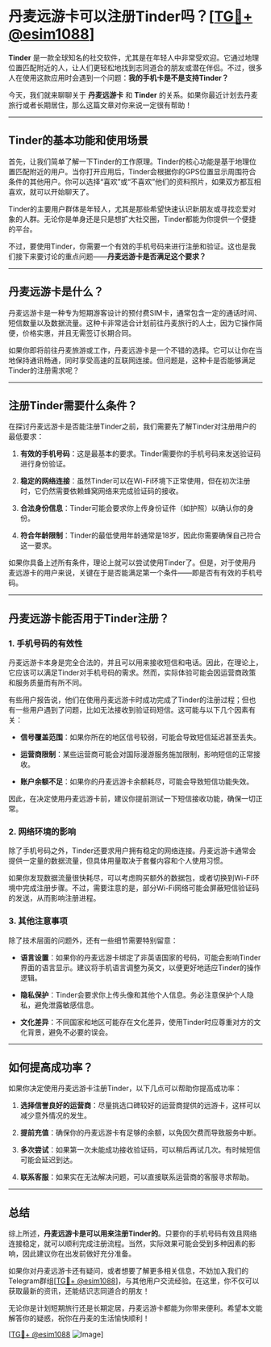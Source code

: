 # 丹麦远游卡可以注册Tinder吗？[[TG💪+ @esim1088](https://t.me/s/esim1088)]

**Tinder** 是一款全球知名的社交软件，尤其是在年轻人中非常受欢迎。它通过地理位置匹配附近的人，让人们更轻松地找到志同道合的朋友或潜在伴侣。不过，很多人在使用这款应用时会遇到一个问题：**我的手机卡是不是支持Tinder？**

今天，我们就来聊聊关于 **丹麦远游卡** 和 **Tinder** 的关系。如果你最近计划去丹麦旅行或者长期居住，那么这篇文章对你来说一定很有帮助！

---

## Tinder的基本功能和使用场景

首先，让我们简单了解一下Tinder的工作原理。Tinder的核心功能是基于地理位置匹配附近的用户。当你打开应用后，Tinder会根据你的GPS位置显示周围符合条件的其他用户。你可以选择“喜欢”或“不喜欢”他们的资料照片，如果双方都互相喜欢，就可以开始聊天了。

Tinder的主要用户群体是年轻人，尤其是那些希望快速认识新朋友或寻找恋爱对象的人群。无论你是单身还是只是想扩大社交圈，Tinder都能为你提供一个便捷的平台。

不过，要使用Tinder，你需要一个有效的手机号码来进行注册和验证。这也是我们接下来要讨论的重点问题——**丹麦远游卡是否满足这个要求？**

---

## 丹麦远游卡是什么？

丹麦远游卡是一种专为短期游客设计的预付费SIM卡，通常包含一定的通话时间、短信数量以及数据流量。这种卡非常适合计划前往丹麦旅行的人士，因为它操作简便，价格实惠，并且无需签订长期合同。

如果你即将前往丹麦旅游或工作，丹麦远游卡是一个不错的选择。它可以让你在当地保持通讯畅通，同时享受高速的互联网连接。但问题是，这种卡是否能够满足Tinder的注册需求呢？

---

## 注册Tinder需要什么条件？

在探讨丹麦远游卡是否能注册Tinder之前，我们需要先了解Tinder对注册用户的最低要求：

1. **有效的手机号码**：这是最基本的要求。Tinder需要你的手机号码来发送验证码进行身份验证。
   
2. **稳定的网络连接**：虽然Tinder可以在Wi-Fi环境下正常使用，但在初次注册时，它仍然需要依赖蜂窝网络来完成验证码的接收。

3. **合法身份信息**：Tinder可能会要求你上传身份证件（如护照）以确认你的身份。

4. **符合年龄限制**：Tinder的最低使用年龄通常是18岁，因此你需要确保自己符合这一要求。

如果你具备上述所有条件，理论上就可以尝试使用Tinder了。但是，对于使用丹麦远游卡的用户来说，关键在于是否能满足第一个条件——即是否有有效的手机号码。

---

## 丹麦远游卡能否用于Tinder注册？

### 1. 手机号码的有效性

丹麦远游卡本身是完全合法的，并且可以用来接收短信和电话。因此，在理论上，它应该可以满足Tinder对手机号码的需求。然而，实际体验可能会因运营商政策和服务质量而有所不同。

有些用户报告说，他们在使用丹麦远游卡时成功完成了Tinder的注册过程；但也有一些用户遇到了问题，比如无法接收到验证码短信。这可能与以下几个因素有关：

- **信号覆盖范围**：如果你所在的地区信号较弱，可能会导致短信延迟甚至丢失。
  
- **运营商限制**：某些运营商可能会对国际漫游服务施加限制，影响短信的正常接收。

- **账户余额不足**：如果你的丹麦远游卡余额耗尽，可能会导致短信功能失效。

因此，在决定使用丹麦远游卡前，建议你提前测试一下短信接收功能，确保一切正常。

### 2. 网络环境的影响

除了手机号码之外，Tinder还要求用户拥有稳定的网络连接。丹麦远游卡通常会提供一定量的数据流量，但具体用量取决于套餐内容和个人使用习惯。

如果你发现数据流量很快耗尽，可以考虑购买额外的数据包，或者切换到Wi-Fi环境中完成注册步骤。不过，需要注意的是，部分Wi-Fi网络可能会屏蔽短信验证码的发送，从而影响注册进程。

### 3. 其他注意事项

除了技术层面的问题外，还有一些细节需要特别留意：

- **语言设置**：如果你的丹麦远游卡绑定了非英语国家的号码，可能会影响Tinder界面的语言显示。建议将手机语言调整为英文，以便更好地适应Tinder的操作逻辑。

- **隐私保护**：Tinder会要求你上传头像和其他个人信息。务必注意保护个人隐私，避免泄露敏感信息。

- **文化差异**：不同国家和地区可能存在文化差异，使用Tinder时应尊重对方的文化背景，避免不必要的误会。

---

## 如何提高成功率？

如果你决定使用丹麦远游卡注册Tinder，以下几点可以帮助你提高成功率：

1. **选择信誉良好的运营商**：尽量挑选口碑较好的运营商提供的远游卡，这样可以减少意外情况的发生。

2. **提前充值**：确保你的丹麦远游卡有足够的余额，以免因欠费而导致服务中断。

3. **多次尝试**：如果第一次未能成功接收验证码，可以稍后再试几次。有时候短信可能会延迟到达。

4. **联系客服**：如果实在无法解决问题，可以直接联系运营商的客服寻求帮助。

---

## 总结

综上所述，**丹麦远游卡是可以用来注册Tinder的**。只要你的手机号码有效且网络连接稳定，就可以顺利完成注册流程。当然，实际效果可能会受到多种因素的影响，因此建议你在出发前做好充分准备。

如果你对丹麦远游卡还有疑问，或者想要了解更多相关信息，不妨加入我们的Telegram群组[[TG💪+ @esim1088](https://t.me/s/esim1088)]，与其他用户交流经验。在这里，你不仅可以获取最新的资讯，还能结识志同道合的朋友！

无论你是计划短期旅行还是长期定居，丹麦远游卡都能为你带来便利。希望本文能解答你的疑惑，祝你在丹麦的生活愉快顺利！

[[TG💪+ @esim1088](https://t.me/s/esim1088) ![Image](https://i.postimg.cc/4NQfJmqS/Snipaste-2025-05-13-00-14-12.png)]